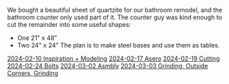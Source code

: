 We bought a beautiful sheet of quartzite for our bathroom remodel, and the bathroom counter only used part of it. The counter guy was kind enough to cut the remainder into some useful shapes:
* One 21" x 48"
* Two 24" x 24"
The plan is to make steel bases and use them as tables.

[2024-02-10 Inspiration + Modeling](2024-02-10%20Inspiration%20+%20Modeling.md)
[2024-02-17 Asero](2024-02-17%20Asero.md)
[2024-02-19 Cutting](2024-02-19%20Cutting.md)
[2024-02-24 Bolts](2024-02-24%20Bolts.md)
[2024-03-02 Asmbly](2024-03-02%20Asmbly.md)
[2024-03-03 Grinding, Outside Corners, Grinding](2024-03-03%20Grinding,%20Outside%20Corners,%20Grinding.md)
